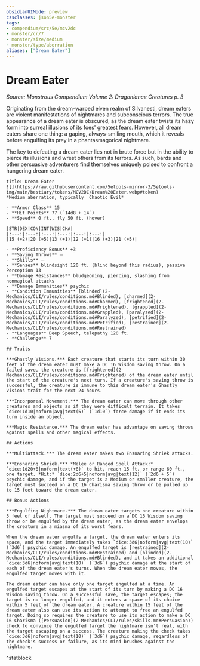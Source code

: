 ```yaml
---
obsidianUIMode: preview
cssclasses: json5e-monster
tags:
- compendium/src/5e/mcv2dc
- monster/cr/7
- monster/size/medium
- monster/type/aberration
aliases: ["Dream Eater"]
---
```

# Dream Eater
*Source: Monstrous Compendium Volume 2: Dragonlance Creatures p. 3*  

Originating from the dream-warped elven realm of Silvanesti, dream eaters are violent manifestations of nightmares and subconscious terrors. The true appearance of a dream eater is obscured, as the dream eater twists its hazy form into surreal illusions of its foes' greatest fears. However, all dream eaters share one thing: a gaping, always-smiling mouth, which it reveals before engulfing its prey in a phantasmagorical nightmare.

The key to defeating a dream eater lies not in brute force but in the ability to pierce its illusions and wrest others from its terrors. As such, bards and other persuasive adventurers find themselves uniquely poised to confront a hungering dream eater.

```ad-statblock
title: Dream Eater
![](https://raw.githubusercontent.com/5etools-mirror-3/5etools-img/main/bestiary/tokens/MCV2DC/Dream%20Eater.webp#token)
*Medium aberration, typically  Chaotic Evil*

- **Armor Class** 15
- **Hit Points** 77 (`14d8 + 14`)
- **Speed** 0 ft., fly 50 ft. (hover)

|STR|DEX|CON|INT|WIS|CHA|
|:---:|:---:|:---:|:---:|:---:|:---:|
|15 (+2)|20 (+5)|13 (+1)|12 (+1)|16 (+3)|21 (+5)|

- **Proficiency Bonus** +3
- **Saving Throws** ⏤
- **Skills** ⏤
- **Senses** blindsight 120 ft. (blind beyond this radius), passive Perception 13
- **Damage Resistances** bludgeoning, piercing, slashing from nonmagical attacks
- **Damage Immunities** psychic
- **Condition Immunities** [blinded](2-Mechanics/CLI/rules/conditions.md#Blinded), [charmed](2-Mechanics/CLI/rules/conditions.md#Charmed), [frightened](2-Mechanics/CLI/rules/conditions.md#Frightened), [grappled](2-Mechanics/CLI/rules/conditions.md#Grappled), [paralyzed](2-Mechanics/CLI/rules/conditions.md#Paralyzed), [petrified](2-Mechanics/CLI/rules/conditions.md#Petrified), [restrained](2-Mechanics/CLI/rules/conditions.md#Restrained)
- **Languages** Deep Speech, telepathy 120 ft.
- **Challenge** 7

## Traits

***Ghastly Visions.*** Each creature that starts its turn within 30 feet of the dream eater must make a DC 16 Wisdom saving throw. On a failed save, the creature is [frightened](2-Mechanics/CLI/rules/conditions.md#Frightened) of the dream eater until the start of the creature's next turn. If a creature's saving throw is successful, the creature is immune to this dream eater's Ghastly Visions trait for the next 24 hours.

***Incorporeal Movement.*** The dream eater can move through other creatures and objects as if they were difficult terrain. It takes `dice:1d10|noform|avg|text(5)` (`1d10`) force damage if it ends its turn inside an object.

***Magic Resistance.*** The dream eater has advantage on saving throws against spells and other magical effects.

## Actions

***Multiattack.*** The dream eater makes two Ensnaring Shriek attacks.

***Ensnaring Shriek.*** *Melee or Ranged Spell Attack:* `dice:1d20+8|noform|text(+8)` to hit, reach 15 ft. or range 60 ft., one target. *Hit:* `dice:2d6+5|noform|avg|text(12)` (`2d6 + 5`) psychic damage, and if the target is a Medium or smaller creature, the target must succeed on a DC 16 Charisma saving throw or be pulled up to 15 feet toward the dream eater.

## Bonus Actions

***Engulfing Nightmare.*** The dream eater targets one creature within 5 feet of itself. The target must succeed on a DC 16 Wisdom saving throw or be engulfed by the dream eater, as the dream eater envelops the creature in a miasma of its worst fears.

When the dream eater engulfs a target, the dream eater enters its space, and the target immediately takes `dice:3d6|noform|avg|text(10)` (`3d6`) psychic damage. An engulfed target is [restrained](2-Mechanics/CLI/rules/conditions.md#Restrained) and [blinded](2-Mechanics/CLI/rules/conditions.md#Blinded), and it takes an additional `dice:3d6|noform|avg|text(10)` (`3d6`) psychic damage at the start of each of the dream eater's turns. When the dream eater moves, the engulfed target moves with it.

The dream eater can have only one target engulfed at a time. An engulfed target escapes at the start of its turn by making a DC 16 Wisdom saving throw. On a successful save, the target escapes; the target is no longer engulfed, and it enters a space of its choice within 5 feet of the dream eater. A creature within 15 feet of the dream eater also can use its action to attempt to free an engulfed target. Doing so requires the creature to use its action to make a DC 16 Charisma ([Persuasion](2-Mechanics/CLI/rules/skills.md#Persuasion)) check to convince the engulfed target the nightmare isn't real, with the target escaping on a success. The creature making the check takes `dice:3d6|noform|avg|text(10)` (`3d6`) psychic damage, regardless of the check's success or failure, as its mind brushes against the nightmare.
```
^statblock